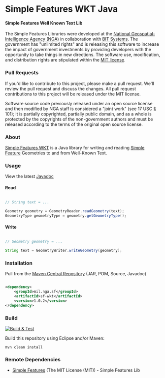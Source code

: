 # Simple Features WKT Java

#### Simple Features Well Known Text Lib ####

The Simple Features Libraries were developed at the [National Geospatial-Intelligence Agency (NGA)](http://www.nga.mil/) in collaboration with [BIT Systems](https://www.caci.com/bit-systems/). The government has "unlimited rights" and is releasing this software to increase the impact of government investments by providing developers with the opportunity to take things in new directions. The software use, modification, and distribution rights are stipulated within the [MIT license](http://choosealicense.com/licenses/mit/).

### Pull Requests ###
If you'd like to contribute to this project, please make a pull request. We'll review the pull request and discuss the changes. All pull request contributions to this project will be released under the MIT license.

Software source code previously released under an open source license and then modified by NGA staff is considered a "joint work" (see 17 USC § 101); it is partially copyrighted, partially public domain, and as a whole is protected by the copyrights of the non-government authors and must be released according to the terms of the original open source license.

### About ###

[Simple Features WKT](http://ngageoint.github.io/simple-features-wkt-java/) is a Java library for writing and reading [Simple Feature](https://github.com/ngageoint/simple-features-java) Geometries to and from Well-Known Text.

### Usage ###

View the latest [Javadoc](http://ngageoint.github.io/simple-features-wkt-java/docs/api/)

#### Read ####

```java

// String text = ...

Geometry geometry = GeometryReader.readGeometry(text);
GeometryType geometryType = geometry.getGeometryType();

```

#### Write ####

```java

// Geometry geometry = ...

String text = GeometryWriter.writeGeometry(geometry);

```

### Installation ###

Pull from the [Maven Central Repository](http://search.maven.org/#artifactdetails|mil.nga.sf|sf-wkt|1.0.2|jar) (JAR, POM, Source, Javadoc)

```xml

<dependency>
    <groupId>mil.nga.sf</groupId>
    <artifactId>sf-wkt</artifactId>
    <version>1.0.2</version>
</dependency>

```

### Build ###

[![Build & Test](https://github.com/ngageoint/simple-features-wkt-java/workflows/Build%20&%20Test/badge.svg)](https://github.com/ngageoint/simple-features-wkt-java/actions/workflows/build-test.yml)

Build this repository using Eclipse and/or Maven:

    mvn clean install

### Remote Dependencies ###

* [Simple Features](https://github.com/ngageoint/simple-features-java) (The MIT License (MIT)) - Simple Features Lib
